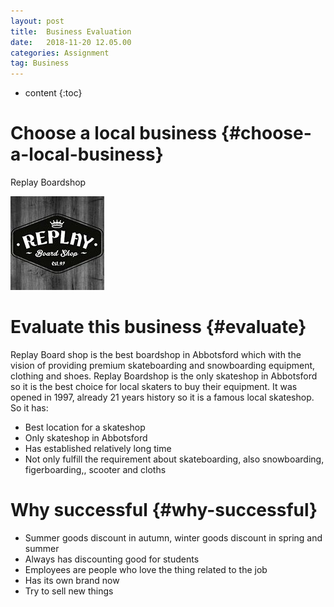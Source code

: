 ```yaml
---
layout: post
title:  Business Evaluation
date:   2018-11-20 12.05.00
categories: Assignment
tag: Business
---
```

* content
{:toc}

Choose a local business		{#choose-a-local-business}
====================================

Replay Boardshop


![logo](/styles/images/business-evaluate/replay-logo.jpg)

Evaluate this business            {#evaluate}
====================================

Replay Board shop is the best boardshop in Abbotsford which with the vision of providing premium skateboarding and snowboarding equipment, clothing and shoes.
Replay Boardshop is the only skateshop in Abbotsford so it is the best choice for local skaters to buy their equipment.
It was opened in 1997, already 21 years history so it is a famous local skateshop.
So it has:
* Best location for a skateshop
* Only skateshop in Abbotsford
* Has established relatively long time 
* Not only fulfill the requirement about skateboarding, also snowboarding, figerboarding,, scooter and cloths

Why successful       {#why-successful}
===========================================

* Summer goods discount in autumn, winter goods discount in spring and summer
* Always has discounting good for students
* Employees are people who love the thing related to the job
* Has its own brand now
* Try to sell new things